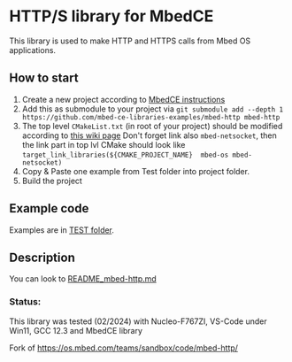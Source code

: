 # HTTP/S library for MbedCE

This library is used to make HTTP and HTTPS calls from Mbed OS applications.

## How to start
1. Create a new project according to [MbedCE instructions](https://github.com/mbed-ce/mbed-os/wiki)
2. Add this as submodule to your project via `git submodule add --depth 1 https://github.com/mbed-ce-libraries-examples/mbed-http mbed-http`
3. The top level `CMakeList.txt` (in root of your project) should be modified according to [this wiki page](https://github.com/mbed-ce/mbed-os/wiki/MbedOS-configuration#libraries-in-your-application)
    Don't forget link also  `mbed-netsocket`, then the link part in top lvl CMake should look like `target_link_libraries(${CMAKE_PROJECT_NAME}  mbed-os mbed-netsocket)`
4. Copy & Paste one example from Test folder into project folder.
5. Build the project


## Example code
Examples are in [TEST folder](https://github.com/mbed-ce-libraries-examples/mbed-http/tree/master/TESTS).

## Description
You can look to [README_mbed-http.md](https://github.com/mbed-ce-libraries-examples/mbed-http/blob/master/README_mbed-http.md)

### Status:
This library was tested (02/2024) with Nucleo-F767ZI, VS-Code under Win11, GCC 12.3 and MbedCE library

Fork of https://os.mbed.com/teams/sandbox/code/mbed-http/
